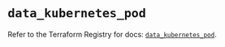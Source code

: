 # `data_kubernetes_pod`

Refer to the Terraform Registry for docs: [`data_kubernetes_pod`](https://registry.terraform.io/providers/hashicorp/kubernetes/2.34.0/docs/data-sources/pod).

